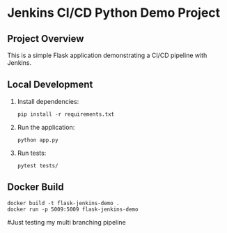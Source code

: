 # Jenkins CI/CD Python Demo Project

## Project Overview
This is a simple Flask application demonstrating a CI/CD pipeline with Jenkins.

## Local Development
1. Install dependencies:
   ```
   pip install -r requirements.txt
   ```

2. Run the application:
   ```
   python app.py
   ```

3. Run tests:
   ```
   pytest tests/
   ```

## Docker Build
```
docker build -t flask-jenkins-demo .
docker run -p 5009:5009 flask-jenkins-demo
```
#Just testing my multi branching pipeline